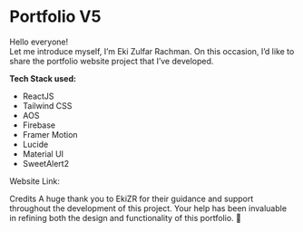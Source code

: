 # Portfolio V5  
Hello everyone!  
Let me introduce myself, I’m Eki Zulfar Rachman. On this occasion, I’d like to share the portfolio website project that I’ve developed.  

**Tech Stack used:**  
- ReactJS  
- Tailwind CSS  
- AOS  
- Firebase  
- Framer Motion  
- Lucide  
- Material UI  
- SweetAlert2  

Website Link: 

Credits
A huge thank you to EkiZR for their guidance and support throughout the development of this project. Your help has been invaluable in refining both the design and functionality of this portfolio. 🙌
